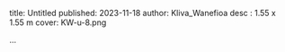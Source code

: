 title: Untitled
published: 2023-11-18
author: Kliva_Wanefioa
desc : 1.55 x 1.55 m
cover: KW-u-8.png

...







